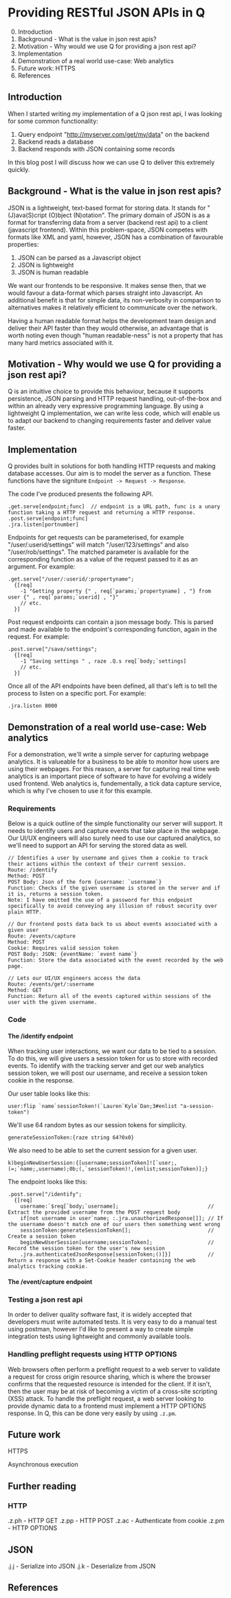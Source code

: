 # Providing RESTful JSON APIs in Q

0. Introduction
1. Background - What is the value in json rest apis?
2. Motivation - Why would we use Q for providing a json rest api?
3. Implementation
4. Demonstration of a real world use-case: Web analytics
5. Future work: HTTPS
6. References

## Introduction

When I started writing my implementation of a Q json rest api, I was looking for some common functionality:

1. Query endpoint "http://myserver.com/get/my/data" on the backend
2. Backend reads a database
3. Backend responds with JSON containing some records

In this blog post I will discuss how we can use Q to deliver this extremely quickly.

## Background - What is the value in json rest apis?

JSON is a lightweight, text-based format for storing data. It stands for "(J)ava(S)cript (O)bject (N)otation". The primary domain of JSON is as a format for transferring data from a server (backend rest api) to a client (javascript frontend). Within this problem-space, JSON competes with formats like XML and yaml, however, JSON has a combination of favourable properties:

1. JSON can be parsed as a Javascript object
2. JSON is lightweight
3. JSON is human readable

We want our frontends to be responsive. It makes sense then, that we would favour a data-format which parses straight into Javascript. An additional benefit is that for simple data, its non-verbosity in comparison to alternatives makes it relatively efficient to communicate over the network.

Having a human readable format helps the development team design and deliver their API faster than they would otherwise, an advantage that is worth noting even though "human readable-ness" is not a property that has many hard metrics associated with it.

## Motivation - Why would we use Q for providing a json rest api?

Q is an intuitive choice to provide this behaviour, because it supports persistence, JSON parsing and HTTP request handling, out-of-the-box and within an already very expressive programming language. By using a lightweight Q implementation, we can write less code, which will enable us to adapt our backend to changing requirements faster and deliver value faster.

## Implementation

Q provides built in solutions for both handling HTTP requests and making database accesses. Our aim is to model the server as a function. These functions have the signiture `Endpoint -> Request -> Response`.

The code I've produced presents the following API.

```
.get.serve[endpoint;func]  // endpoint is a URL path, func is a unary function taking a HTTP request and returning a HTTP response.
.post.serve[endpoint;func]
.jra.listen[portnumber]
```

Endpoints for get requests can be parameterised, for example "/user/:userid/settings" will match "/user/123/settings" and also "/user/rob/settings". The matched parameter is available for the corresponding function as a value of the request passed to it as an argument. For example:

```
.get.serve["/user/:userid/:propertyname";
  {[req]
    -1 "Getting property {" , req[`params;`propertyname] , "} from user {" , req[`params;`userid] , "}"
    // etc.
  }]
```

Post request endpoints can contain a json message body. This is parsed and made available to the endpoint's corresponding function, again in the request. For example:

```
.post.serve["/save/settings";
  {[req]
    -1 "Saving settings " , raze .Q.s req[`body;`settings]
    // etc.
  }]
```

Once all of the API endpoints have been defined, all that's left is to tell the process to listen on a specific port. For example:

```
.jra.listen 8000
```

## Demonstration of a real world use-case: Web analytics

For a demonstration, we'll write a simple server for capturing webpage analytics. It is valueable for a business to be able to monitor how users are using their webpages. For this reason, a server for capturing real time web analytics is an important piece of software to have for evolving a widely used frontend. Web analytics is, fundementally, a tick data capture service, which is why I've chosen to use it for this example.

### Requirements

Below is a quick outline of the simple functionality our server will support. It needs to identify users and capture events that take place in the webpage. Our UI/UX engineers will also surely need to use our captured analytics, so we'll need to support an API for serving the stored data as well.

```
// Identifies a user by username and gives them a cookie to track their actions within the context of their current session.
Route: /identify
Method: POST
POST Body: Json of the form {username: `username`}
Function: Checks if the given username is stored on the server and if it is, returns a session token.
Note: I have omitted the use of a password for this endpoint specifically to avoid conveying any illusion of robust security over plain HTTP.

// Our frontend posts data back to us about events associated with a given user
Route: /events/capture
Method: POST
Cookie: Requires valid session token
POST Body: JSON: {eventName: `event name`}
Function: Store the data associated with the event recorded by the web page.

// Lets our UI/UX engineers access the data
Route: /events/get/:username
Method: GET
Function: Return all of the events captured within sessions of the user with the given username.
```

### Code

#### The /identify endpoint

When tracking user interactions, we want our data to be tied to a session. To do this, we will give users a session token for us to store with recorded events. To identify with the tracking server and get our web analytics session token, we will post our username, and receive a session token cookie in the response.

Our user table looks like this:

```
user:flip `name`sessionToken!(`Lauren`Kyle`Dan;3#enlist "a-session-token")
```

We'll use 64 random bytes as our session tokens for simplicity.

```
generateSessionToken:{raze string 64?0x0}
```

We also need to be able to set the current session for a given user.

```
k)beginNewUserSession:{[username;sessionToken]![`user;,(=;`name;,username);0b;(,`sessionToken)!,(enlist;sessionToken)];}
```

The endpoint looks like this:

```
.post.serve["/identify";
  {[req]
    username:`$req[`body;`username];                             // Extract the provided username from the POST request body
    if[not username in user`name; :.jra.unauthorizedResponse[]]; // If the username doesn't match one of our users then something went wrong
    sessionToken:generateSessionToken[];                         // Create a session token
    beginNewUserSession[username;sessionToken];                  // Record the session token for the user's new session
    .jra.authenticatedJsonResponse[sessionToken;()]}]            // Return a response with a Set-Cookie header containing the web analytics tracking cookie.
```

#### The /event/capture endpoint

### Testing a json rest api

In order to deliver quality software fast, it is widely accepted that developers must write automated tests. It is very easy to do a manual test using postman, however I'd like to present a way to create simple integration tests using lightweight and commonly available tools.

### Handling preflight requests using HTTP OPTIONS

Web browsers often perform a preflight request to a web server to validate a request for cross origin resource sharing, which is where the browser confirms that the requested resource is intended for the client. If it isn't, then the user may be at risk of becoming a victim of a cross-site scripting (XSS) attack. To handle the preflight request, a web server looking to provide dynamic data to a frontend must implement a HTTP OPTIONS response. In Q, this can be done very easily by using `.z.pm`.

## Future work

HTTPS

Asynchronous execution

## Further reading

### HTTP

.z.ph - HTTP GET
.z.pp - HTTP POST
.z.ac - Authenticate from cookie
.z.pm - HTTP OPTIONS

## JSON

.j.j - Serialize into JSON
.j.k - Deserialize from JSON

## References
